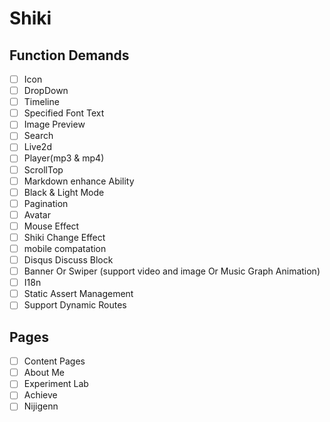 # Shiki

## Function Demands
- [ ] Icon
- [ ] DropDown
- [ ] Timeline
- [ ] Specified Font Text
- [ ] Image Preview
- [ ] Search
- [ ] Live2d
- [ ] Player(mp3 & mp4)
- [ ] ScrollTop
- [ ] Markdown enhance Ability
- [ ] Black & Light Mode
- [ ] Pagination
- [ ] Avatar
- [ ] Mouse Effect
- [ ] Shiki Change Effect
- [ ] mobile compatation
- [ ] Disqus Discuss Block
- [ ] Banner Or Swiper (support video and image Or Music Graph Animation)
- [ ] I18n
- [ ] Static Assert Management
- [ ] Support Dynamic Routes

## Pages
- [ ] Content Pages
- [ ] About Me
- [ ] Experiment Lab
- [ ] Achieve
- [ ] Nijigenn
